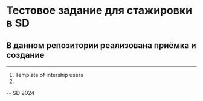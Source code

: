 # Тестовое задание для стажировки в SD

## В данном репозитории реализована приёмка и создание

---

1. Template of intership users
2. 

-- 
SD 2024
